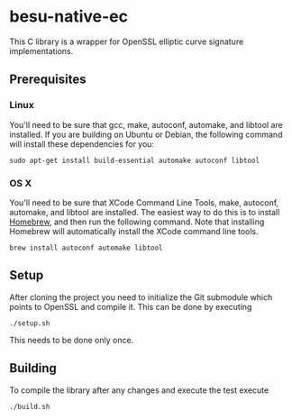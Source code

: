# besu-native-ec

This C library is a wrapper for OpenSSL elliptic curve signature implementations.

## Prerequisites

### Linux

You'll need to be sure that gcc, make, autoconf, automake, and libtool are installed. If you are
building on Ubuntu or Debian, the following command will install these dependencies for you:

```
sudo apt-get install build-essential automake autoconf libtool
```

### OS X

You'll need to be sure that XCode Command Line Tools, make, autoconf, automake, and libtool are
installed. The easiest way to do this is to install [Homebrew](https://brew.sh/), and then run the
following command. Note that installing Homebrew will automatically install the XCode command line
tools.

```
brew install autoconf automake libtool
```

## Setup

After cloning the project you need to initialize the Git submodule which points to OpenSSL and compile it. This can be done by executing
```
./setup.sh
```
This needs to be done only once.

## Building
To compile the library after any changes and execute the test execute
```
./build.sh
```